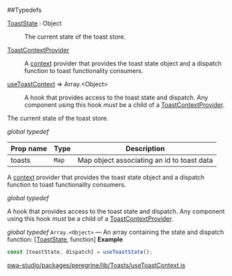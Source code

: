 ##Typedefs

<dl>
<dt><a href="#ToastState">ToastState</a> : <inlineCode>Object</inlineCode></dt>
<dd>

The current state of the toast store.

</dd>
<dt><a href="#ToastContextProvider">ToastContextProvider</a></dt>
<dd>

A [context](https://reactjs.org/docs/context.html) provider that
provides the toast state object and a dispatch function to toast
functionality consumers.

</dd>
<dt><a href="#useToastContext">useToastContext</a> ⇒ <inlineCode>Array.&lt;Object&gt;</inlineCode></dt>
<dd>

A hook that provides access to the toast state and dispatch.
Any component using this hook _must_ be a child of a [ToastContextProvider](#ToastContextProvider).

</dd>
</dl>


The current state of the toast store.

*global* *typedef*

| Prop name | Type | Description |
| --- | --- | --- |
| toasts | `Map` | Map object associating an id to toast data |


A [context](https://reactjs.org/docs/context.html) provider that
provides the toast state object and a dispatch function to toast
functionality consumers.

*global* *typedef*

A hook that provides access to the toast state and dispatch.
Any component using this hook _must_ be a child of a [ToastContextProvider](#ToastContextProvider).

*global* *typedef*
`Array.<Object>` — An array containing the state and dispatch function: [[ToastState](#ToastState), function]
**Example**  
```js
const [toastState, dispatch] = useToastState();
```


[pwa-studio/packages/peregrine/lib/Toasts/useToastContext.js](https://github.com/magento/pwa-studio/blob/develop/packages/peregrine/lib/Toasts/useToastContext.js)